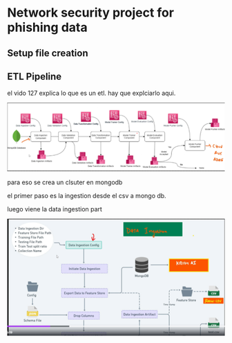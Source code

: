 # Network security project for phishing data

## Setup file creation



## ETL Pipeline


el vido 127 explica lo que es un etl. hay que explciarlo aqui.

![alt text](image.png)

para eso se crea un clsuter en mongodb

el primer paso es la ingestion desde el csv a mongo db.

luego viene la data ingestion part

![alt text](image-1.png)